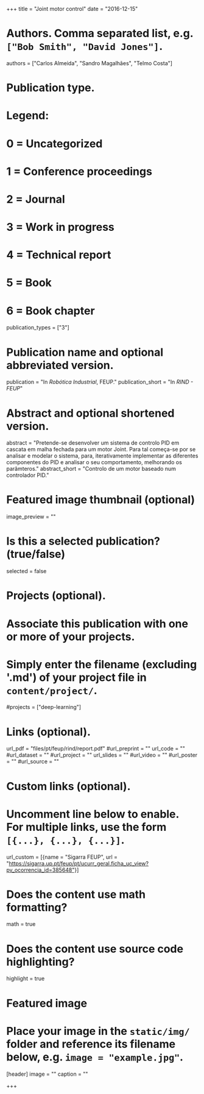 +++
title = "Joint motor control"
date = "2016-12-15"

# Authors. Comma separated list, e.g. `["Bob Smith", "David Jones"]`.
authors = ["Carlos Almeida", "Sandro Magalhães", "Telmo Costa"]

# Publication type.
# Legend:
# 0 = Uncategorized
# 1 = Conference proceedings
# 2 = Journal
# 3 = Work in progress
# 4 = Technical report
# 5 = Book
# 6 = Book chapter
publication_types = ["3"]

# Publication name and optional abbreviated version.
publication = "In *Robótica Industrial*, FEUP."
publication_short = "In *RIND - FEUP*"

# Abstract and optional shortened version.
abstract = "Pretende-se desenvolver um sistema de controlo PID em cascata em malha fechada para um motor
Joint.
Para tal começa-se por se analisar e modelar o sistema, para, iterativamente implementar as
diferentes componentes do PID e analisar o seu comportamento, melhorando os parâmteros."
abstract_short = "Controlo de um motor baseado num controlador PID."

# Featured image thumbnail (optional)
image_preview = ""

# Is this a selected publication? (true/false)
selected = false

# Projects (optional).
#   Associate this publication with one or more of your projects.
#   Simply enter the filename (excluding '.md') of your project file in `content/project/`.
#projects = ["deep-learning"]

# Links (optional).
url_pdf = "files/pt/feup/rind/report.pdf"
#url_preprint = ""
url_code = ""
#url_dataset = ""
#url_project = ""
url_slides = ""
#url_video = ""
#url_poster = ""
#url_source = ""

# Custom links (optional).
#   Uncomment line below to enable. For multiple links, use the form `[{...}, {...}, {...}]`.
url_custom = [{name = "Sigarra FEUP", url = "https://sigarra.up.pt/feup/pt/ucurr_geral.ficha_uc_view?pv_ocorrencia_id=385648"}]

# Does the content use math formatting?
math = true

# Does the content use source code highlighting?
highlight = true

# Featured image
# Place your image in the `static/img/` folder and reference its filename below, e.g. `image = "example.jpg"`.
[header]
image = ""
caption = ""

+++